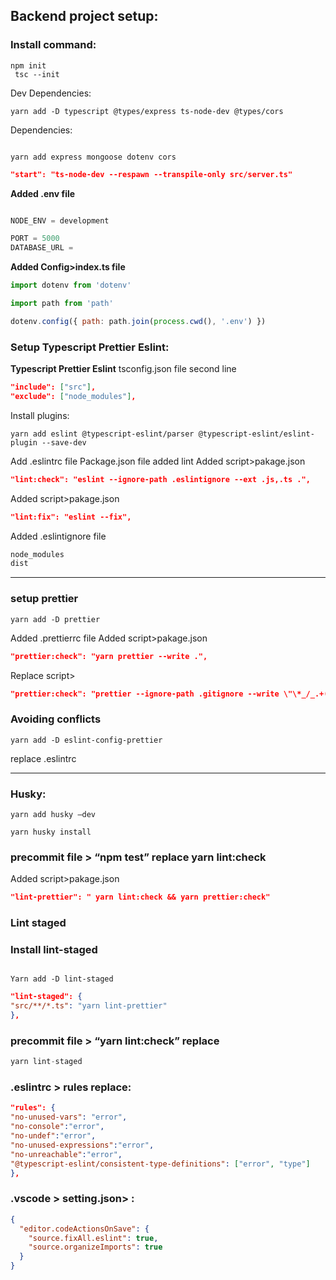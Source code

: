 ## Backend project setup:

### Install command:

```shell
npm init  
 tsc --init
```

Dev Dependencies:

```shell
yarn add -D typescript @types/express ts-node-dev @types/cors
```

Dependencies:

```shell

yarn add express mongoose dotenv cors
```

```json
"start": "ts-node-dev --respawn --transpile-only src/server.ts"
```

**Added .env file**

```js

NODE_ENV = development

PORT = 5000
DATABASE_URL =
```

**Added Config>index.ts file**

```js
import dotenv from 'dotenv'

import path from 'path'

dotenv.config({ path: path.join(process.cwd(), '.env') })
```

### Setup Typescript Prettier Eslint:

**Typescript Prettier Eslint**
tsconfig.json file second line

```json
"include": ["src"], 
"exclude": ["node_modules"],
```

Install plugins:

```shell
yarn add eslint @typescript-eslint/parser @typescript-eslint/eslint-plugin --save-dev
```

Add .eslintrc file
Package.json file added lint
Added script>pakage.json

```json
"lint:check": "eslint --ignore-path .eslintignore --ext .js,.ts .",
```

Added script>pakage.json

```json
"lint:fix": "eslint --fix",
```

Added .eslintignore file

```js
node_modules
dist
```

---

### setup prettier

```shell
yarn add -D prettier
```

Added .prettierrc file
Added script>pakage.json

```json
"prettier:check": "yarn prettier --write .",
```

Replace script>

```json
"prettier:check": "prettier --ignore-path .gitignore --write \"\*_/_.+(js|ts|json)\"",
```

### Avoiding conflicts

```shell
yarn add -D eslint-config-prettier
```

replace .eslintrc

---

### Husky:

```shell
yarn add husky –dev

yarn husky install
```

### precommit file > “npm test” replace yarn lint:check

Added script>pakage.json

```json
"lint-prettier": " yarn lint:check && yarn prettier:check"

```
### Lint staged
### Install lint-staged

```shell

Yarn add -D lint-staged
```

```json
"lint-staged": {
"src/**/*.ts": "yarn lint-prettier"
},
```

### precommit file > “yarn lint:check” replace 
``` js
yarn lint-staged
```

### .eslintrc > rules replace:

```json
"rules": {
"no-unused-vars": "error",
"no-console":"error",
"no-undef":"error",
"no-unused-expressions":"error",
"no-unreachable":"error",
"@typescript-eslint/consistent-type-definitions": ["error", "type"]
},
```

### .vscode > setting.json> :

```json
{
  "editor.codeActionsOnSave": {
    "source.fixAll.eslint": true,
    "source.organizeImports": true
  }
}
```
